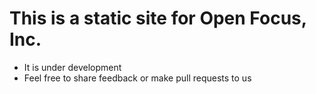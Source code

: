 # This is a static site for Open Focus, Inc.

- It is under development
- Feel free to share feedback or make pull requests to us
